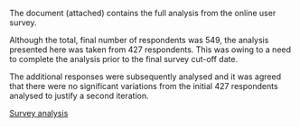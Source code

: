 The document (attached) contains the full analysis from the online user survey.

Although the total, final number of respondents was 549, the analysis presented here was taken from 427 respondents. This was owing to a need to complete the analysis prior to the final survey cut-off date. 

The additional responses were subsequently analysed and it was agreed that there were no significant variations from the initial 427 respondents analysed to justify a second iteration. 

[Survey analysis](uploads/Survey.pdf)